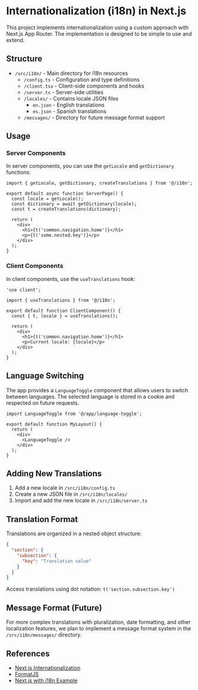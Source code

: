 # Internationalization (i18n) in Next.js

This project implements internationalization using a custom approach with Next.js App Router. The implementation is designed to be simple to use and extend.

## Structure

- `/src/i18n/` - Main directory for i18n resources
  - `/config.ts` - Configuration and type definitions
  - `/client.tsx` - Client-side components and hooks
  - `/server.ts` - Server-side utilities
  - `/locales/` - Contains locale JSON files
    - `en.json` - English translations
    - `es.json` - Spanish translations
  - `/messages/` - Directory for future message format support

## Usage

### Server Components

In server components, you can use the `getLocale` and `getDictionary` functions:

```tsx
import { getLocale, getDictionary, createTranslations } from '@/i18n';

export default async function ServerPage() {
  const locale = getLocale();
  const dictionary = await getDictionary(locale);
  const t = createTranslations(dictionary);
  
  return (
    <div>
      <h1>{t('common.navigation.home')}</h1>
      <p>{t('some.nested.key')}</p>
    </div>
  );
}
```

### Client Components

In client components, use the `useTranslations` hook:

```tsx
'use client';

import { useTranslations } from '@/i18n';

export default function ClientComponent() {
  const { t, locale } = useTranslations();
  
  return (
    <div>
      <h1>{t('common.navigation.home')}</h1>
      <p>Current locale: {locale}</p>
    </div>
  );
}
```

## Language Switching

The app provides a `LanguageToggle` component that allows users to switch between languages. The selected language is stored in a cookie and respected on future requests.

```tsx
import LanguageToggle from '@/app/language-toggle';

export default function MyLayout() {
  return (
    <div>
      <LanguageToggle />
    </div>
  );
}
```

## Adding New Translations

1. Add a new locale in `/src/i18n/config.ts`
2. Create a new JSON file in `/src/i18n/locales/`
3. Import and add the new locale in `/src/i18n/server.ts`

## Translation Format

Translations are organized in a nested object structure:

```json
{
  "section": {
    "subsection": {
      "key": "Translation value"
    }
  }
}
```

Access translations using dot notation: `t('section.subsection.key')`

## Message Format (Future)

For more complex translations with pluralization, date formatting, and other localization features, we plan to implement a message format system in the `/src/i18n/messages/` directory.

## References

- [Next.js Internationalization](https://nextjs.org/docs/app/building-your-application/routing/internationalization)
- [FormatJS](https://formatjs.io/)
- [Next.js with i18n Example](https://github.com/vercel/next.js/tree/canary/examples/app-dir-i18n-routing) 